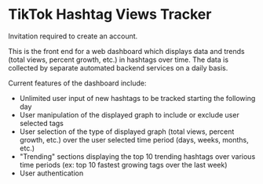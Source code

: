 # TikTok Hashtag Views Tracker 

Invitation required to create an account.

This is the front end for a web dashboard which displays data and trends (total views, percent growth, etc.) in hashtags over time. The data is collected by separate automated backend services on a daily basis. 

Current features of the dashboard include:
- Unlimited user input of new hashtags to be tracked starting the following day
- User manipulation of the displayed graph to include or exclude user selected tags
- User selection of the type of displayed graph (total views, percent growth, etc.) over the user selected time period (days, weeks, months, etc.)
- "Trending" sections displaying the top 10 trending hashtags over various time periods (ex: top 10 fastest growing tags over the last week)
- User authentication






